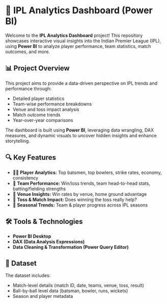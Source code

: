 # 🏏 IPL Analytics Dashboard (Power BI)

Welcome to the **IPL Analytics Dashboard** project! This repository showcases interactive visual insights into the Indian Premier League (IPL), using **Power BI** to analyze player performance, team statistics, match outcomes, and more.

## 📊 Project Overview

This project aims to provide a data-driven perspective on IPL trends and performance through:
- Detailed player statistics
- Team-wise performance breakdowns
- Venue and toss impact analysis
- Match outcome trends
- Year-over-year comparisons

The dashboard is built using **Power BI**, leveraging data wrangling, DAX measures, and dynamic visuals to uncover hidden insights and enhance storytelling.

## 🔍 Key Features

- 🧑‍🎓 **Player Analytics:** Top batsmen, top bowlers, strike rates, economy, consistency
- 🏏 **Team Performance:** Win/loss trends, team head-to-head stats, batting/fielding strengths
- 📍 **Venue Insights:** Win rates by venue, home ground advantage
- 🧮 **Toss & Match Impact:** Does winning the toss really help?
- 📅 **Seasonal Trends:** Team & player progress across IPL seasons

## 🛠️ Tools & Technologies

- **Power BI Desktop**
- **DAX (Data Analysis Expressions)**
- **Data Cleaning & Transformation (Power Query Editor)**

## 📁 Dataset

The dataset includes:
- Match-level details (match ID, date, teams, venue, toss, result)
- Ball-by-ball level data (batsman, bowler, runs, wickets)
- Season and player metadata
